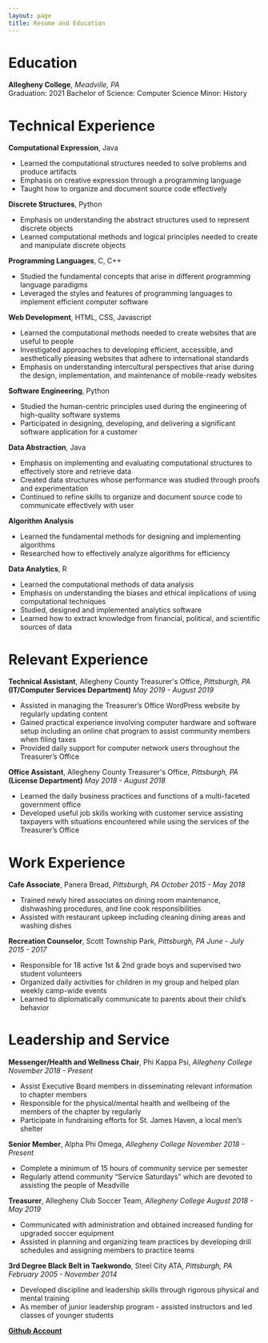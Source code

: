 ```yaml
---
layout: page
title: Resume and Education
---
```



**Education**
============
**Allegheny College**, *Meadville, PA*  
Graduation: 2021
Bachelor of Science: Computer Science
Minor: History

**Technical Experience**
========================
**Computational Expression**, Java
  - Learned the computational structures needed to solve problems and produce artifacts
  - Emphasis on creative expression through a programming language
  - Taught how to organize and document source code effectively


**Discrete Structures**, Python
  - Emphasis on understanding the abstract structures used to represent discrete objects
  - Learned computational methods and logical principles needed to create and manipulate discrete objects


**Programming Languages**, C, C++
  - Studied the fundamental concepts that arise in different programming language paradigms
  - Leveraged the styles and features of programming languages to implement efficient computer software


**Web Development**, HTML, CSS, Javascript
  - Learned the computational methods needed to create websites that are useful to people
  - Investigated approaches to developing efficient, accessible, and aesthetically pleasing websites that adhere to international standards
  - Emphasis on understanding intercultural perspectives that arise during the design, implementation, and maintenance of mobile-ready websites


**Software Engineering**, Python
  - Studied the human-centric principles used during the engineering of high-quality software systems
  - Participated in designing, developing, and delivering a significant software application for a customer


**Data Abstraction**, Java
  - Emphasis on implementing and evaluating computational structures to effectively store and retrieve data
  - Created data structures whose performance was studied through proofs and experimentation
  - Continued to refine skills to organize and document source code to communicate effectively with user


**Algorithm Analysis**
  - Learned the fundamental methods for designing and implementing algorithms
  - Researched how to effectively analyze algorithms for efficiency


**Data Analytics**, R
  - Learned the computational methods of data analysis
  - Emphasis on understanding the biases and ethical implications of using computational techniques
  - Studied, designed and implemented analytics software
  - Learned how to extract knowledge from financial, political, and scientific sources of data

**Relevant Experience**
=======================
**Technical Assistant**, Allegheny County Treasurer's Office, *Pittsburgh, PA*              
**(IT/Computer Services Department)** *May 2019 - August 2019*
  - Assisted in managing the Treasurer’s Office WordPress website by regularly updating content
  - Gained practical experience involving computer hardware and software setup including an online chat program to assist community members when filing taxes
  - Provided daily support for computer network users throughout the Treasurer’s Office

**Office Assistant**, Allegheny County Treasurer's Office, *Pittsburgh, PA*
**(License Department)** *May 2018 - August 2018*
  - Learned the daily business practices and functions of a multi-faceted government office
  - Developed useful job skills working with customer service assisting taxpayers with situations encountered while using the services of the Treasurer’s Office

**Work Experience**
===================
**Cafe Associate**, Panera Bread, *Pittsburgh, PA*
*October 2015 - May 2018*
  - Trained newly hired associates on dining room maintenance, dishwashing procedures, and line cook responsibilities
  - Assisted with restaurant upkeep including cleaning dining areas and washing dishes

**Recreation Counselor**, Scott Township Park, *Pittsburgh, PA*
*June - July 2015 - 2017*
  - Responsible for 18 active 1st & 2nd grade boys and supervised two student volunteers
  - Organized daily activities for children in my group and helped plan weekly camp-wide events
  - Learned to diplomatically communicate to parents about their child’s behavior

**Leadership and Service**
==========================
**Messenger/Health and Wellness Chair**, Phi Kappa Psi, *Allegheny College*
*November 2018 - Present*
  - Assist Executive Board members in disseminating relevant information to chapter members
  - Responsible for the physical/mental health and wellbeing of the members of the chapter by regularly
  - Participate in fundraising efforts for St. James Haven, a local men’s shelter

**Senior Member**, Alpha Phi Omega, *Allegheny College*
*November 2018 - Present*
  - Complete a minimum of 15 hours of community service per semester
  - Regularly attend community “Service Saturdays” which are devoted to assisting the people of Meadville

**Treasurer**, Allegheny Club Soccer Team, *Allegheny College*
*August 2018 - May 2019*
  - Communicated with administration and obtained increased funding for upgraded soccer equipment
  - Assisted in planning and organizing team practices by developing drill schedules and assigning members to practice teams

**3rd Degree Black Belt in Taekwondo**, Steel City ATA, *Pittsburgh, PA*
*February 2005 - November 2014*
  - Developed discipline and leadership skills through rigorous physical and mental training
  - As member of junior leadership program - assisted instructors and led classes of younger students


[**Github Account**](https://github.com/BobbyMcMaster)
